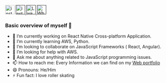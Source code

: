 
<div>
  <img width=30 src="https://en.bloggif.com/tmp/1b244f5354d1e81637bb1b5165baaf2b/text.gif?1631050856" alt="instagram"/>
  <a href="">
  <img width=30 src="https://user-images.githubusercontent.com/54970142/132416089-2b1e08c5-1f89-42ef-b15b-5028585a2573.png" alt="instagram"/>
  </a>
  <a href="">
  <img width=30 src="https://user-images.githubusercontent.com/54970142/132416598-44dbfa5a-bad1-4808-b089-5c93eeac6495.png" alt="LinkedIn"/>
  </a>
  <a href="">
  <img width=30 src="https://user-images.githubusercontent.com/54970142/132416546-f0bca6a2-c581-49a5-81ec-26b9ef9b314c.png" alt="WhatsApp"/>
  </a>
</div>



### Basic overview of myself 👋

- 🔭 I’m currently working on React Native Cross-platform Application.
- 🌱 I’m currently learning AWS, Python.
- 👯 I’m looking to collaborate on JavaScript Frameworks ( React, Angular).
- 🤔 I’m looking for help with AWS.
- 💬 Ask me about anything related to JavaScript programming issues.
- 📫 How to reach me: Every Information we can find on my [Web portfolio](https://www.kamyabrouhifar.ca)
- 😄 Pronouns: He/Him
- ⚡ Fun fact: I love roller skating 


